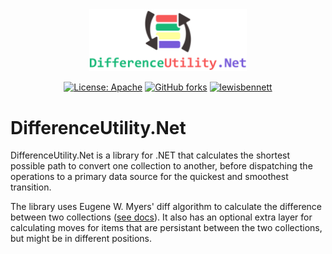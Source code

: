 <div align="center">

  <img src="assets/logo.png" width="50%" height="50%">
  
  [![License: Apache](https://img.shields.io/badge/License-Apache-blue.svg)](https://opensource.org/licenses/Apache-2.0)
  [![GitHub forks](https://img.shields.io/nuget/dt/DifferenceUtility.Net.svg)](https://www.nuget.org/packages/DifferenceUtility.Net/)
  [![lewisbennett](https://circleci.com/gh/lewisbennett/difference-utility-net.svg?style=svg)](https://circleci.com/gh/lewisbennett/difference-utility-net)
  
</div>

# DifferenceUtility.Net

DifferenceUtility.Net is a library for .NET that calculates the shortest possible path to convert one collection to another, before dispatching the operations to a primary data source for the quickest and smoothest transition.

The library uses Eugene W. Myers' diff algorithm to calculate the difference between two collections ([see docs](docs)). It also has an optional extra layer for calculating moves for items that are persistant between the two collections, but might be in different positions.
